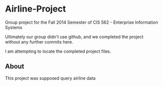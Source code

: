 # Airline-Project

Group project for the Fall 2014 Semester of CIS 562 - Enterprise Information Systems

Ultimately our group didn't use github, and we completed the project without any further commits here.

I am attempting to locate the completed project files.

## About

This project was supposed query airline data